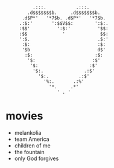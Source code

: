              .:::.           .:::.
            .d$$$$$$$b.     .d$$$$$$$b.
          .d$P*'   '*7$b. .d$P*'   '*7$b.
         .:$:'       ':$$V$$:        ':$:.
         :$$'          ':$:'          '$$:
         :$$             '             $$:
         ':$.                         .$:'
          :$:                         :$:
          '$b                         d$'
           :$:                       :$:
            '$:                     :$'
             '$:                   :$'
              '$:.               .:$'
                '$:.           .:$'
                  '%:.       .:%'
                    '*.     .*'
                       ' . '        

# movies

- melankolia 
- team America 
- children of me
- the fountain
- only God forgives 

